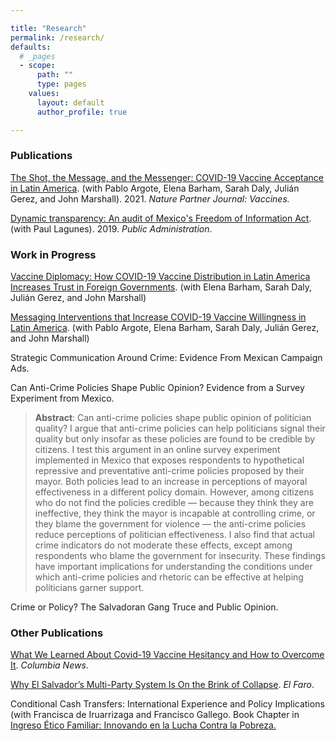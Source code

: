 ```yaml
---

title: "Research"
permalink: /research/
defaults:
  # _pages
  - scope:
      path: ""
      type: pages
    values:
      layout: default
      author_profile: true

---
```


### Publications
[The Shot, the Message, and the Messenger: COVID-19 Vaccine Acceptance in Latin America](https://www.nature.com/articles/s41541-021-00380-x). (with Pablo Argote, Elena Barham, Sarah Daly, Julián Gerez, and John Marshall). 2021. *Nature Partner Journal: Vaccines.*

[Dynamic transparency: An audit of Mexico's Freedom of Information Act](https://onlinelibrary.wiley.com/doi/full/10.1111/padm.12553). (with Paul Lagunes). 2019. *Public Administration*. 

### Work in Progress
[Vaccine Diplomacy: How COVID-19 Vaccine Distribution in Latin America Increases Trust in Foreign Governments](/assets/vax_diplomacy_latam.pdf). (with Elena Barham, Sarah Daly, Julián Gerez, and John Marshall)

[Messaging Interventions that Increase COVID-19 Vaccine Willingness in Latin America](https://papers.ssrn.com/sol3/papers.cfm?abstract_id=3812023). (with Pablo Argote, Elena Barham, Sarah Daly, Julián Gerez, and John Marshall)

Strategic Communication Around Crime: Evidence From Mexican Campaign Ads.

Can Anti-Crime Policies Shape Public Opinion? Evidence from a Survey Experiment from Mexico. 
  > **Abstract**: Can anti-crime policies shape public opinion of politician quality? I argue that anti-crime policies can help politicians signal their quality but only insofar as these policies are found to be credible by citizens. I test this argument in an online survey experiment implemented in Mexico that exposes respondents to hypothetical repressive and preventative anti-crime policies proposed by their mayor. Both policies lead to an increase in perceptions of mayoral effectiveness in a different policy domain. However, among citizens who do not find the policies credible — because they think they are ineffective, they think the mayor is incapable at controlling crime, or they blame the government for violence — the anti-crime policies reduce perceptions of politician effectiveness. I also find that actual crime indicators do not moderate these effects, except among respondents who blame the government for insecurity. These findings have important implications for understanding the conditions under which anti-crime policies and rhetoric can be effective at helping politicians garner support.

Crime or Policy? The Salvadoran Gang Truce and Public Opinion.

### Other Publications
[What We Learned About Covid-19 Vaccine Hesitancy and How to Overcome It](https://news.columbia.edu/news/overcome-vaccine-hesitancy-messages). *Columbia News*. 

[Why El Salvador’s Multi-Party System Is On the Brink of Collapse](https://elfaro.net/en/202102/columnas/25273/Why-El-Salvador%E2%80%99s-Multi-Party-System-Is-On-the-Brink-of-Collapse.htm). *El Faro*. 

Conditional Cash Transfers: International Experience and Policy Implications (with Francisca de Iruarrizaga and Francisco Gallego. Book Chapter in [Ingreso Ético Familiar: Innovando en la Lucha Contra la Pobreza.](https://lyd.org/producto/ingreso-etico-familiar-innovando-la-lucha-la-pobreza/)
